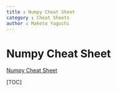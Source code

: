 ```yaml
---
title : Numpy Cheat Sheet
category : Cheat Sheets
author : Makoto Yaguchi
---
```


# Numpy Cheat Sheet
[Numpy Cheat Sheet]()

[TOC]

## 
```Python
```
